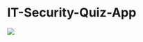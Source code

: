 # IT-Security-Quiz-App

![](https://github.com/Liza-S/IT-Security-Quiz-App/blob/master/Screenshots/app_2.jpg)

